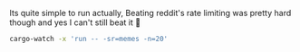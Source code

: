 Its quite simple to run actually,
Beating reddit's rate limiting was pretty hard though
and yes I can't still beat it 🤷

```bash
cargo-watch -x 'run -- -sr=memes -n=20'
```
